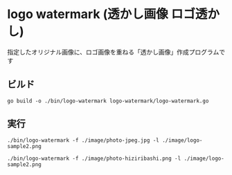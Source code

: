 # logo watermark (透かし画像 ロゴ透かし)

指定したオリジナル画像に、ロゴ画像を重ねる「透かし画像」作成プログラムです

## ビルド

```
go build -o ./bin/logo-watermark logo-watermark/logo-watermark.go
```

## 実行

```
./bin/logo-watermark -f ./image/photo-jpeg.jpg -l ./image/logo-sample2.png
```

```
./bin/logo-watermark -f ./image/photo-hiziribashi.png -l ./image/logo-sample2.png
```

